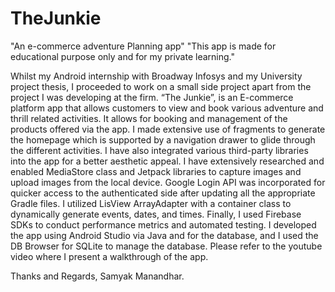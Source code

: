 # TheJunkie
"An e-commerce adventure Planning app"
"This app is made for educational purpose only and for my private learning."

Whilst my Android internship with Broadway Infosys and my University project thesis, I proceeded to work on a small side project apart from the project I was developing at the firm. “The Junkie”, is an E-commerce platform app that allows customers to view and book various adventure and thrill related activities. It allows for booking and management of the products offered via the app. I made extensive use of fragments to generate the homepage which is supported by a navigation drawer to glide through the different activities. I have also integrated various third-party libraries into the app for a better aesthetic appeal. I have extensively researched and enabled MediaStore class and Jetpack libraries to capture images and upload images from the local device. Google Login API was incorporated for quicker access to the authenticated side after updating all the appropriate Gradle files. I utilized LisView ArrayAdapter with a container class to dynamically generate events, dates, and times. Finally, I used Firebase SDKs to conduct performance metrics and automated testing. I developed the app using Android Studio via Java and for the database, and I used the DB Browser for SQLite to manage the database. Please refer to the youtube video where I present a walkthrough of the app.

Thanks and Regards,
Samyak Manandhar.

